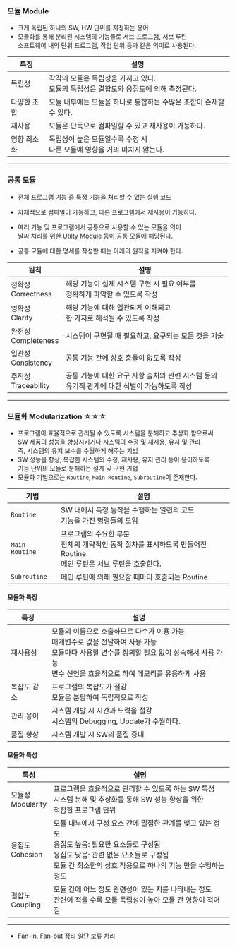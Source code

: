 
### 모듈 Module

- 크게 독립된 하나의 SW, HW 단위를 지정하는 용어
- 모듈화를 통해 분리된 시스템의 기능들로 서브 프로그램, 서브 루틴 <br/>
	소프트웨어 내의 단위 프로그램, 작업 단위 등과 같은 의미로 사용된다.

| 특징     | 설명                                                    |
| ------ | ----------------------------------------------------- |
| 독립성    | 각각의 모듈은 독립성을 가지고 있다. <br/>모듈의 독립성은 결합도와 응집도에 의해 측정된다. |
| 다양한 조합 | 모듈 내부에는 모듈을 하나로 통합하는 수많은 조합이 존재할 수 있다.                |
| 재사용    | 모듈은 단독으로 컴파일할 수 있고 재사용이 가능하다.                         |
| 영향 최소화 | 독립성이 높은 모듈일수록 수정 시 <br/>다른 모듈에 영향을 거의 미치지 않는다.        |

---

### 공통 모듈

- 전체 프로그램 기능 중 특정 기능을 처리할 수 있는 실행 코드
- 자체적으로 컴파일이 가능하고, 다른 프로그램에서 재사용이 가능하다.
- 여러 기능 및 프로그램에서 공통으로 사용할 수 있는 모듈을 의미 <br/>
	날짜 처리를 위한 Utilty Module 등이 공통 모듈에 해당된다.

- 공통 모듈에 대한 명세를 작성할 때는 아래의 원칙을 지켜야 한다.

| 원칙                   | 설명                                                         |
| -------------------- | ---------------------------------------------------------- |
| 정확성<br/>Correctness  | 해당 기능이 실제 시스템 구현 시 필요 여부를 <br/>정확하게 파악할 수 있도록 작성           |
| 명확성 <br/>Clarity     | 해당 기능에 대해 일관되게 이해되고 <br/>한 가지로 해석될 수 있도록 작성                |
| 완전성<br/>Completeness | 시스템이 구현될 때 필요하고, 요구되는 모든 것을 기술                             |
| 일관성 <br/>Consistency | 공통 기능 간에 상호 충돌이 없도록 작성                                     |
| 추적성<br/>Traceability | 공통 기능에 대한 요구 사항 출처와 관련 시스템 등의 <br/>유기적 관계에 대한 식별이 가능하도록 작성 |

---

### 모듈화 Modularization ☆☆☆

- 프로그램이 효율적으로 관리될 수 있도록 시스템을 분해하고 추상화 함으로써 <br/>
	SW 제품의 성능을 향상시키거나 시스템의 수정 및 재사용, 유지 및 관리 <br/>
	즉, 시스템의 유지 보수를 수월하게 해주는 기법
- SW 성능을 향상, 복잡한 시스템의 수정, 재사용, 유지 관리 등이 용이하도록 <br/>
	기능 단위의 모듈로 분해하는 설계 및 구현 기법
- 모듈화 기법으로는 `Routine`, `Main Routine`, `Subroutine`이 존재한다.

| 기법             | 설명                                                                            |
| -------------- | ----------------------------------------------------------------------------- |
| `Routine`      | SW 내에서 특정 동작을 수행하는 일련의 코드<br/>기능을 가진 명령들의 모임                                  |
| `Main Routine` | 프로그램의 주요한 부분 <br/>전체의 개략적인 동작 절차를 표시하도록 만들어진 Routine <br/>메인 루틴은 서브 루틴을 호출한다. |
| `Subroutine`   | 메인 루틴에 의해 필요할 때마다 호출되는 Routine                                                |

#### 모듈화 특징

| 특징     | 설명                                                                                                                         |
| ------ | -------------------------------------------------------------------------------------------------------------------------- |
| 재사용성   | 모듈의 이름으로 호출하므로 다수가 이용 가능 <br/>매개변수로 값을 전달하여 사용 가능 <br/>모듈마다 사용할 변수를 정의할 필요 없이 상속해서 사용 가능 <br/>변수 선언을 효율적으로 하여 메모리를 유용하게 사용 |
| 복잡도 감소 | 프로그램의 복잡도가 절감 <br/>모듈은 분담하여 독립적으로 작성                                                                                       |
| 관리 용이  | 시스템 개발 시 시간과 노력을 절감 <br/>시스템의 Debugging, Update가 수월하다.                                                                     |
| 품질 향상  | 시스템 개발 시 SW의 품질 증대                                                                                                         |

#### 모듈화 특성

| 특성                  | 설명                                                                                                                               |
| ------------------- | -------------------------------------------------------------------------------------------------------------------------------- |
| 모듈성 <br/>Modularity | 프로그램을 효율적으로 관리할 수 있도록 하는 SW 특성 <br/>시스템 분해 및 추상화를 통해 SW 성능 향상을 위한 <br/>적합한 프로그램 단위                                               |
| 응집도 <br/>Cohesion   | 모듈 내부에서 구성 요소 간에 밀접한 관계를 맺고 있는 정도 <br/>응집도 높음: 필요한 요소들로 구성됨 <br/>응집도 낮음: 관련 없은 요소들로 구성됨 <br/>모듈 간 최소한의 상호 작용으로 하나의 기능 만을 수행하는 정도 |
| 결합도 <br/>Coupling   | 모듈 간에 어느 정도 관련성이 있는 지를 나타내는 정도 <br/>관련이 적을 수록 모듈 독립성이 높아 모듈 간 영향이 적어짐                                                            |

---

- Fan-in, Fan-out 정리 일단 보류 처리